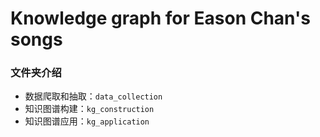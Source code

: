 # Knowledge graph for Eason Chan's songs
### 文件夹介绍
- 数据爬取和抽取：`data_collection`
- 知识图谱构建：`kg_construction`
- 知识图谱应用：`kg_application`